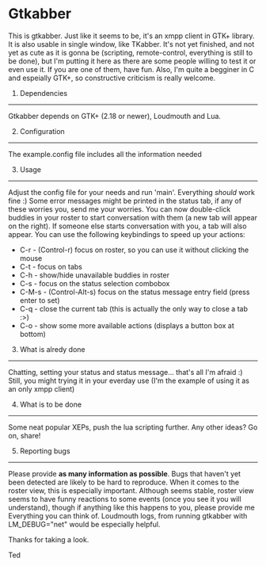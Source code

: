 Gtkabber
========

This is gtkabber. Just like it seems to be, it's an xmpp client in GTK+ library. It is also usable in single window, like TKabber. It's not yet finished, and not yet as cute as it is gonna be (scripting, remote-control, everything is still to be done), but I'm putting it here as there are some people willing to test it or even use it. If you are one of them, have fun. Also, I'm quite a begginer in C and espeially GTK+, so constructive criticism is really welcome.

1. Dependencies
---

Gtkabber depends on GTK+ (2.18 or newer), Loudmouth and Lua.

2. Configuration
---

The example.config file includes all the information needed

3. Usage
---

Adjust the config file for your needs and run 'main'. Everything _should_ work fine :) Some error messages might be printed in the status tab, if any of these worries you, send me your worries. You can now double-click buddies in your roster to start conversation with them (a new tab will appear on the right). If someone else starts conversation with you, a tab will also appear. You can use the following keybindings to speed up your actions:

* C-r - (Control-r) focus on roster, so you can use it without clicking the mouse
* C-t - focus on tabs
* C-h - show/hide unavailable buddies in roster
* C-s - focus on the status selection combobox
* C-M-s - (Control-Alt-s) focus on the status message entry field (press enter to set)
* C-q - close the current tab (this is actually the only way to close a tab :>)
* C-o - show some more available actions (displays a button box at bottom)

3. What is alredy done
---

Chatting, setting your status and status message... that's all I'm afraid :) Still, you might trying it in your everday use (I'm the example of using it as an only xmpp client)

4. What is to be done
---

Some neat popular XEPs, push the lua scripting further. Any other ideas? Go on, share!

5. Reporting bugs
---

Please provide **as many information as possible**. Bugs that haven't yet been detected are likely to be hard to reproduce. When it comes to the roster view, this is especially important. Although seems stable, roster view seems to have funny reactions to some events (once you see it you will understand), though if anything like this happens to you, please provide me Everything you can think of. Loudmouth logs, from running gtkabber with LM_DEBUG="net" would be especially helpful.

Thanks for taking a look.

Ted
